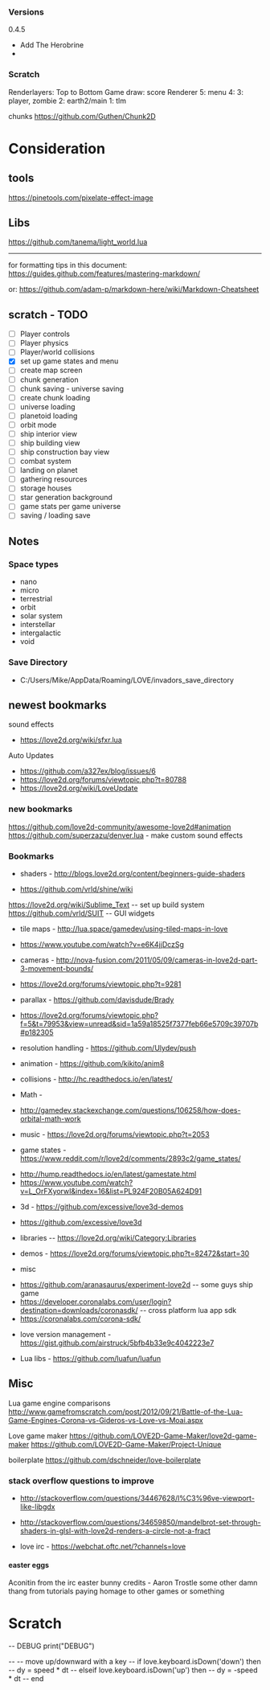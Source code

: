### Versions

0.4.5

- Add The Herobrine
-  

### Scratch
Renderlayers: Top to Bottom
Game
draw: score
Renderer
5: menu
4:
3: player, zombie
2: earth2/main
1: tlm


chunks
https://github.com/Guthen/Chunk2D


# Consideration

## tools

https://pinetools.com/pixelate-effect-image

## Libs

https://github.com/tanema/light_world.lua

---
for formatting tips in this document: https://guides.github.com/features/mastering-markdown/

or: https://github.com/adam-p/markdown-here/wiki/Markdown-Cheatsheet

## scratch - TODO

- [ ] Player controls
- [ ] Player physics
- [ ] Player/world collisions
- [x] set up game states and menu
- [ ] create map screen
- [ ] chunk generation
- [ ] chunk saving - universe saving
- [ ] create chunk loading
- [ ] universe loading
- [ ] planetoid loading
- [ ] orbit mode
- [ ] ship interior view
- [ ] ship building view
- [ ] ship construction bay view
- [ ] combat system
- [ ] landing on planet
- [ ] gathering resources
- [ ] storage houses 
- [ ] star generation background
- [ ] game stats per game universe
- [ ] saving / loading save

## Notes

### Space types 
* nano
* micro
* terrestrial
* orbit
* solar system
* interstellar
* intergalactic
* void

### Save Directory

- C:/Users/Mike/AppData/Roaming/LOVE/invadors_save_directory

## newest bookmarks

sound effects

- https://love2d.org/wiki/sfxr.lua

Auto Updates

- https://github.com/a327ex/blog/issues/6
- https://love2d.org/forums/viewtopic.php?t=80788
- https://love2d.org/wiki/LoveUpdate

### new bookmarks

https://github.com/love2d-community/awesome-love2d#animation
https://github.com/superzazu/denver.lua - make custom sound effects

### Bookmarks

* shaders - http://blogs.love2d.org/content/beginners-guide-shaders
- https://github.com/vrld/shine/wiki

https://love2d.org/wiki/Sublime_Text -- set up build system
https://github.com/vrld/SUIT -- GUI widgets

* tile maps - http://lua.space/gamedev/using-tiled-maps-in-love
- https://www.youtube.com/watch?v=e6K4jjDczSg

* cameras - http://nova-fusion.com/2011/05/09/cameras-in-love2d-part-3-movement-bounds/
- https://love2d.org/forums/viewtopic.php?t=9281
* parallax - https://github.com/davisdude/Brady
- https://love2d.org/forums/viewtopic.php?f=5&t=79953&view=unread&sid=1a59a18525f7377feb66e5709c39707b#p182305

* resolution handling - https://github.com/Ulydev/push

* animation - https://github.com/kikito/anim8

* collisions - http://hc.readthedocs.io/en/latest/

* Math -
- http://gamedev.stackexchange.com/questions/106258/how-does-orbital-math-work

* music - https://love2d.org/forums/viewtopic.php?t=2053

* game states - https://www.reddit.com/r/love2d/comments/2893c2/game_states/
- http://hump.readthedocs.io/en/latest/gamestate.html
- https://www.youtube.com/watch?v=L_OrFXyorwI&index=16&list=PL924F20B05A624D91

* 3d - https://github.com/excessive/love3d-demos
- https://github.com/excessive/love3d

* libraries -- https://love2d.org/wiki/Category:Libraries
* demos - https://love2d.org/forums/viewtopic.php?t=82472&start=30

* misc
- https://github.com/aranasaurus/experiment-love2d -- some guys ship game
- https://developer.coronalabs.com/user/login?destination=downloads/coronasdk/ -- cross platform lua app sdk
- https://coronalabs.com/corona-sdk/


* love version management - https://gist.github.com/airstruck/5bfb4b33e9c4042223e7

* Lua libs - https://github.com/luafun/luafun

## Misc

Lua game engine comparisons
http://www.gamefromscratch.com/post/2012/09/21/Battle-of-the-Lua-Game-Engines-Corona-vs-Gideros-vs-Love-vs-Moai.aspx

Love game maker
https://github.com/LOVE2D-Game-Maker/love2d-game-maker
https://github.com/LOVE2D-Game-Maker/Project-Unique

boilerplate
https://github.com/dschneider/love-boilerplate

### stack overflow questions to improve
* http://stackoverflow.com/questions/34467628/l%C3%96ve-viewport-like-libgdx
* http://stackoverflow.com/questions/34659850/mandelbrot-set-through-shaders-in-glsl-with-love2d-renders-a-circle-not-a-fract

* love irc - https://webchat.oftc.net/?channels=love

#### easter eggs
Aconitin from the irc
easter bunny credits - Aaron Trostle
some other damn thang from tutorials
paying homage to other games or something

# Scratch

  -- DEBUG
  print("DEBUG")



  -- -- move up/downward with a key
  -- if love.keyboard.isDown('down') then
  --   dy = speed * dt
  -- elseif love.keyboard.isDown('up') then
  --   dy = -speed * dt
  -- end
